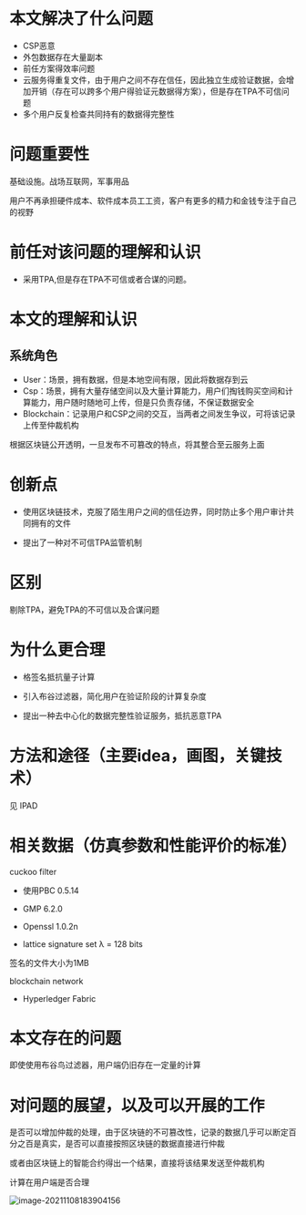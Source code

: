 

# 本文解决了什么问题

- CSP恶意
- 外包数据存在大量副本
- 前任方案得效率问题
- 云服务得重复文件，由于用户之间不存在信任，因此独立生成验证数据，会增加开销（存在可以跨多个用户得验证元数据得方案），但是存在TPA不可信问题
- 多个用户反复检查共同持有的数据得完整性

# 问题重要性

基础设施。战场互联网，军事用品

用户不再承担硬件成本、软件成本员工工资，客户有更多的精力和金钱专注于自己的视野

# 前任对该问题的理解和认识

- 采用TPA,但是存在TPA不可信或者合谋的问题。


# 本文的理解和认识

## 系统角色

- User：场景，拥有数据，但是本地空间有限，因此将数据存到云
- Csp：场景，拥有大量存储空间以及大量计算能力，用户们掏钱购买空间和计算能力，用户随时随地可上传，但是只负责存储，不保证数据安全
- Blockchain：记录用户和CSP之间的交互，当两者之间发生争议，可将该记录上传至仲裁机构

根据区块链公开透明，一旦发布不可篡改的特点，将其整合至云服务上面

# 创新点

- 使用区块链技术，克服了陌生用户之间的信任边界，同时防止多个用户审计共同拥有的文件

- 提出了一种对不可信TPA监管机制

# 区别

剔除TPA，避免TPA的不可信以及合谋问题

# 为什么更合理

- 格签名抵抗量子计算

- 引入布谷过滤器，简化用户在验证阶段的计算复杂度
- 提出一种去中心化的数据完整性验证服务，抵抗恶意TPA

# 方法和途径（主要idea，画图，关键技术）

见 IPAD

# 相关数据（仿真参数和性能评价的标准）

cuckoo filter 

- 使用PBC 0.5.14

- GMP 6.2.0

- Openssl 1.0.2n
- lattice signature   set λ = 128 bits 

签名的文件大小为1MB

blockchain network 

- Hyperledger Fabric

# 本文存在的问题

即使使用布谷鸟过滤器，用户端仍旧存在一定量的计算

# 对问题的展望，以及可以开展的工作

是否可以增加仲裁的处理，由于区块链的不可篡改性，记录的数据几乎可以断定百分之百是真实，是否可以直接按照区块链的数据直接进行仲裁

或者由区块链上的智能合约得出一个结果，直接将该结果发送至仲裁机构

计算在用户端是否合理



![image-20211108183904156](C:\Users\高永福\AppData\Roaming\Typora\typora-user-images\image-20211108183904156.png)

